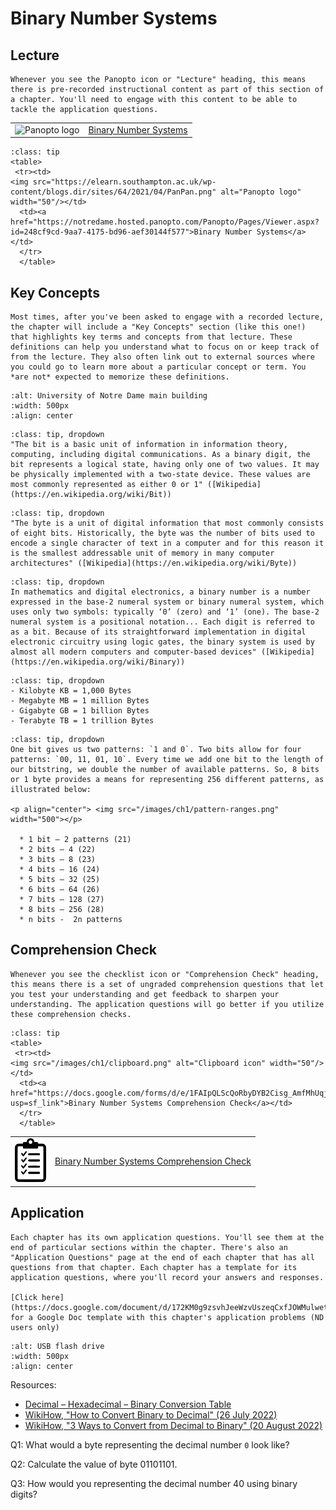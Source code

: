 # Binary Number Systems

## <i class="fa-solid fa-person-chalkboard" aria-hidden="true"></i> Lecture

```{note}
Whenever you see the Panopto icon or "Lecture" heading, this means there is pre-recorded instructional content as part of this section of a chapter. You'll need to engage with this content to be able to tackle the application questions.
```

<table>
 <tr><td>
<img src="https://elearn.southampton.ac.uk/wp-content/blogs.dir/sites/64/2021/04/PanPan.png" alt="Panopto logo" width="50"/></td>
  <td><a href="https://notredame.hosted.panopto.com/Panopto/Pages/Viewer.aspx?id=248cf9cd-9aa7-4175-bd96-aef30144f577">Binary Number Systems</a></td>
  </tr>
  </table>

```{admonition}
:class: tip
<table>
 <tr><td>
<img src="https://elearn.southampton.ac.uk/wp-content/blogs.dir/sites/64/2021/04/PanPan.png" alt="Panopto logo" width="50"/></td>
  <td><a href="https://notredame.hosted.panopto.com/Panopto/Pages/Viewer.aspx?id=248cf9cd-9aa7-4175-bd96-aef30144f577">Binary Number Systems</a></td>
  </tr>
  </table>
```

## <i class="fa-solid fa-key" aria-hidden="true"></i> Key Concepts

```{note}
Most times, after you've been asked to engage with a recorded lecture, the chapter will include a "Key Concepts" section (like this one!) that highlights key terms and concepts from that lecture. These definitions can help you understand what to focus on or keep track of from the lecture. They also often link out to external sources where you could go to learn more about a particular concept or term. You *are not* expected to memorize these definitions.
```

```{image} ../images/ch1/bits-bytes-explanation.png
:alt: University of Notre Dame main building
:width: 500px
:align: center
```

```{admonition} Bits
:class: tip, dropdown
"The bit is a basic unit of information in information theory, computing, including digital communications. As a binary digit, the bit represents a logical state, having only one of two values. It may be physically implemented with a two-state device. These values are most commonly represented as either 0 or 1" ([Wikipedia](https://en.wikipedia.org/wiki/Bit))
```

```{admonition} Bytes 
:class: tip, dropdown
"The byte is a unit of digital information that most commonly consists of eight bits. Historically, the byte was the number of bits used to encode a single character of text in a computer and for this reason it is the smallest addressable unit of memory in many computer architectures" ([Wikipedia](https://en.wikipedia.org/wiki/Byte))
```

```{admonition} Binary 
:class: tip, dropdown
In mathematics and digital electronics, a binary number is a number expressed in the base-2 numeral system or binary numeral system, which uses only two symbols: typically ‘0’ (zero) and ‘1’ (one). The base-2 numeral system is a positional notation... Each digit is referred to as a bit. Because of its straightforward implementation in digital electronic circuitry using logic gates, the binary system is used by almost all modern computers and computer-based devices" ([Wikipedia](https://en.wikipedia.org/wiki/Binary))
```

```{admonition} Unit Conversions 
:class: tip, dropdown
- Kilobyte KB = 1,000 Bytes 
- Megabyte MB = 1 million Bytes 
- Gigabyte GB = 1 billion Bytes 
- Terabyte TB = 1 trillion Bytes
```

```{admonition} Pattern Ranges 
:class: tip, dropdown
One bit gives us two patterns: `1 and 0`. Two bits allow for four patterns: `00, 11, 01, 10`. Every time we add one bit to the length of our bitstring, we double the number of available patterns. So, 8 bits or 1 byte provides a means for representing 256 different patterns, as illustrated below:

<p align="center"> <img src="/images/ch1/pattern-ranges.png" width="500"></p>

  * 1 bit – 2 patterns (21)
  * 2 bits – 4 (22)
  * 3 bits – 8 (23)
  * 4 bits – 16 (24)
  * 5 bits – 32 (25)
  * 6 bits – 64 (26)
  * 7 bits – 128 (27)
  * 8 bits – 256 (28)
  * n bits -  2n patterns
```
  
## <i class="fa-solid fa-clipboard-check" aria-hidden="true"></i> Comprehension Check

```{note}
Whenever you see the checklist icon or "Comprehension Check" heading, this means there is a set of ungraded comprehension questions that let you test your understanding and get feedback to sharpen your understanding. The application questions will go better if you utilize these comprehension checks.
```
```{admonition}
:class: tip
<table>
 <tr><td>
<img src="/images/ch1/clipboard.png" alt="Clipboard icon" width="50"/></td>
  <td><a href="https://docs.google.com/forms/d/e/1FAIpQLScQoRbyDYB2Cisg_AmfMhUqj8qXn0ZbeuembRhQpOnbb64I2g/viewform?usp=sf_link">Binary Number Systems Comprehension Check</a></td>
  </tr>
  </table>
```

<table>
 <tr><td>
<img src="https://github.com/kwaldenphd/bits-bytes/blob/main/images/clipboard.png?raw=true" alt="Clipboard icon" width="50"/></td>
  <td><a href="https://docs.google.com/forms/d/e/1FAIpQLScQoRbyDYB2Cisg_AmfMhUqj8qXn0ZbeuembRhQpOnbb64I2g/viewform?usp=sf_link">Binary Number Systems Comprehension Check</a></td>
  </tr>
  </table>

## <i class="fa-solid fa-clipboard-question" aria-hidden="true"></i> Application

```{note}
Each chapter has its own application questions. You'll see them at the end of particular sections within the chapter. There's also an "Application Questions" page at the end of each chapter that has all questions from that chapter. Each chapter has a template for its application questions, where you'll record your answers and responses.

[Click here](https://docs.google.com/document/d/172KM0g9zsvhJeeWzvUszeqCxfJOWMulwetfx8hLCu9M/copy) for a Google Doc template with this chapter's application problems (ND users only)
```

```{image} ../images/ch1/binary-conversion.png 
:alt: USB flash drive
:width: 500px
:align: center
```

Resources:
- [Decimal – Hexadecimal – Binary Conversion Table](https://github.com/kwaldenphd/bits-bytes/blob/main/ASCII-Conversion-Chart.pdf)
- [WikiHow, "How to Convert Binary to Decimal" (26 July 2022)](https://www.wikihow.com/Convert-from-Binary-to-Decimal)
- [WikiHow, "3 Ways to Convert from Decimal to Binary" (20 August 2022)](https://www.wikihow.com/Convert-from-Decimal-to-Binary)

Q1: What would a byte representing the decimal number `0` look like? 

Q2: Calculate the value of byte 01101101.

Q3: How would you representing the decimal number 40 using binary digits?